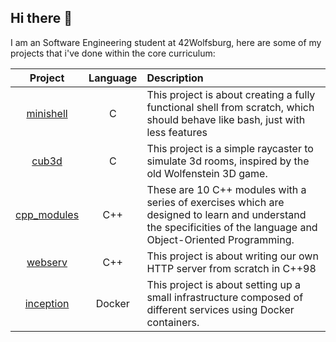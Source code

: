 ## Hi there 👋

I am an Software Engineering student at 42Wolfsburg, here are some of my projects that i've done within the core curriculum:

| Project  | Language | Description |
|:--------------:|:--------:|:--------------|
| [minishell](https://github.com/frbeyer1/minishell) | C | This project is about creating a fully functional shell from scratch, which should behave like bash, just with less features |
| [cub3d](https://github.com/frbeyer1/cub3d) | C | This project is a simple raycaster to simulate 3d rooms, inspired by the old Wolfenstein 3D game. |
| [cpp_modules](https://github.com/frbeyer1/CPP_Modules) | C++ | These are 10 C++ modules with a series of exercises which are designed to learn and understand the specificities of the language and Object-Oriented Programming. |
| [webserv](https://github.com/frbeyer1/webserv) | C++ | This project is about writing our own HTTP server from scratch in C++98 |
| [inception](https://github.com/frbeyer1/Inception) | Docker | This project is about setting up a small infrastructure composed of different services using Docker containers. |
